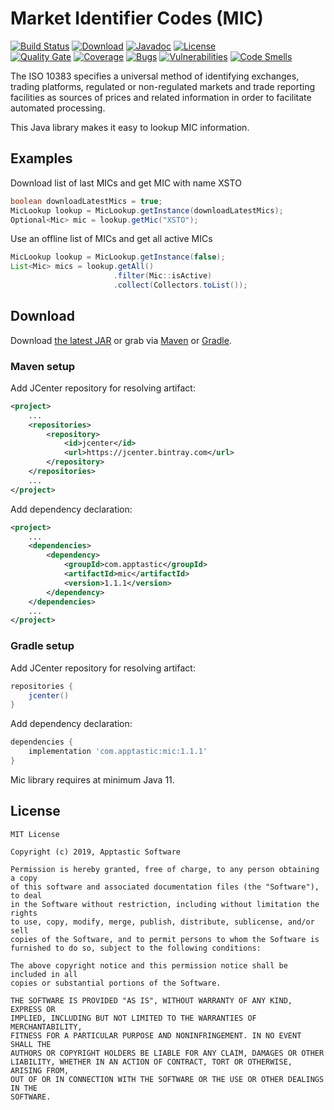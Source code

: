 Market Identifier Codes (MIC)
=============================

[![Build Status](https://travis-ci.org/w3stling/mic.svg?branch=master)](https://travis-ci.org/w3stling/mic)
[![Download](https://api.bintray.com/packages/apptastic/maven-repo/mic/images/download.svg)](https://bintray.com/apptastic/maven-repo/mic/_latestVersion)
[![Javadoc](https://img.shields.io/badge/javadoc-1.1.1-blue.svg)](https://w3stling.github.io/mic/javadoc/1.1.1)
[![License](http://img.shields.io/:license-MIT-blue.svg?style=flat-round)](http://apptastic-software.mit-license.org)   
[![Quality Gate](https://sonarcloud.io/api/project_badges/measure?project=com.apptastic%3Amic&metric=alert_status)](https://sonarcloud.io/dashboard?id=com.apptastic%3Amic)
[![Coverage](https://sonarcloud.io/api/project_badges/measure?project=com.apptastic%3Amic&metric=coverage)](https://sonarcloud.io/component_measures?id=com.apptastic%3Amic&metric=Coverage)
[![Bugs](https://sonarcloud.io/api/project_badges/measure?project=com.apptastic%3Amic&metric=bugs)](https://sonarcloud.io/component_measures?id=com.apptastic%3Amic&metric=bugs)
[![Vulnerabilities](https://sonarcloud.io/api/project_badges/measure?project=com.apptastic%3Amic&metric=vulnerabilities)](https://sonarcloud.io/component_measures?id=com.apptastic%3Amic&metric=vulnerabilities)
[![Code Smells](https://sonarcloud.io/api/project_badges/measure?project=com.apptastic%3Amic&metric=code_smells)](https://sonarcloud.io/component_measures?id=com.apptastic%3Amic&metric=code_smells)

The ISO 10383 specifies a universal method of identifying exchanges, trading platforms, regulated or non-regulated markets and trade reporting facilities as sources of prices and related information in order to facilitate automated processing.

This Java library makes it easy to lookup MIC information.

Examples
--------
Download list of last MICs and get MIC with name XSTO
```java
boolean downloadLatestMics = true;
MicLookup lookup = MicLookup.getInstance(downloadLatestMics);
Optional<Mic> mic = lookup.getMic("XSTO");
```

Use an offline list of MICs and get all active MICs
```java
MicLookup lookup = MicLookup.getInstance(false);
List<Mic> mics = lookup.getAll()
                       .filter(Mic::isActive)
                       .collect(Collectors.toList());
```


Download
--------

Download [the latest JAR][1] or grab via [Maven][2] or [Gradle][3].

### Maven setup
Add JCenter repository for resolving artifact:
```xml
<project>
    ...
    <repositories>
        <repository>
            <id>jcenter</id>
            <url>https://jcenter.bintray.com</url>
        </repository>
    </repositories>
    ...
</project>
```

Add dependency declaration:
```xml
<project>
    ...
    <dependencies>
        <dependency>
            <groupId>com.apptastic</groupId>
            <artifactId>mic</artifactId>
            <version>1.1.1</version>
        </dependency>
    </dependencies>
    ...
</project>
```

### Gradle setup
Add JCenter repository for resolving artifact:
```groovy
repositories {
    jcenter()
}
```

Add dependency declaration:
```groovy
dependencies {
    implementation 'com.apptastic:mic:1.1.1'
}
```

Mic library requires at minimum Java 11.

License
-------

    MIT License
    
    Copyright (c) 2019, Apptastic Software
    
    Permission is hereby granted, free of charge, to any person obtaining a copy
    of this software and associated documentation files (the "Software"), to deal
    in the Software without restriction, including without limitation the rights
    to use, copy, modify, merge, publish, distribute, sublicense, and/or sell
    copies of the Software, and to permit persons to whom the Software is
    furnished to do so, subject to the following conditions:
    
    The above copyright notice and this permission notice shall be included in all
    copies or substantial portions of the Software.
    
    THE SOFTWARE IS PROVIDED "AS IS", WITHOUT WARRANTY OF ANY KIND, EXPRESS OR
    IMPLIED, INCLUDING BUT NOT LIMITED TO THE WARRANTIES OF MERCHANTABILITY,
    FITNESS FOR A PARTICULAR PURPOSE AND NONINFRINGEMENT. IN NO EVENT SHALL THE
    AUTHORS OR COPYRIGHT HOLDERS BE LIABLE FOR ANY CLAIM, DAMAGES OR OTHER
    LIABILITY, WHETHER IN AN ACTION OF CONTRACT, TORT OR OTHERWISE, ARISING FROM,
    OUT OF OR IN CONNECTION WITH THE SOFTWARE OR THE USE OR OTHER DEALINGS IN THE
    SOFTWARE.


[1]: https://bintray.com/apptastic/maven-repo/mic/_latestVersion
[2]: https://maven.apache.org
[3]: https://gradle.org